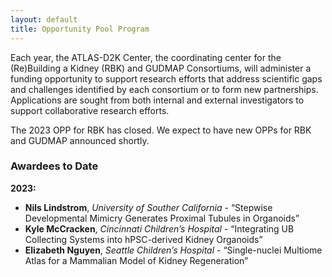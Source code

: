 ```yaml
---
layout: default
title: Opportunity Pool Program
---
```


Each year, the ATLAS-D2K Center, the coordinating center for the (Re)Building a Kidney (RBK) and GUDMAP Consortiums, will administer a funding opportunity to support research efforts that address scientific gaps and challenges identified by each consortium or to form new partnerships. Applications are sought from both internal and external investigators to support collaborative research efforts.

The 2023 OPP for RBK has closed. We expect to have new OPPs for RBK and GUDMAP announced shortly.

### Awardees to Date

**2023:**
- **Nils Lindstrom**, *University of Souther California* - “Stepwise Developmental Mimicry Generates Proximal Tubules in Organoids”
- **Kyle McCracken**, *Cincinnati Children’s Hospital* - “Integrating UB Collecting Systems into hPSC-derived Kidney Organoids”
- **Elizabeth Nguyen**, *Seattle Children’s Hospital* - “Single-nuclei Multiome Atlas for a Mammalian Model of Kidney Regeneration”
